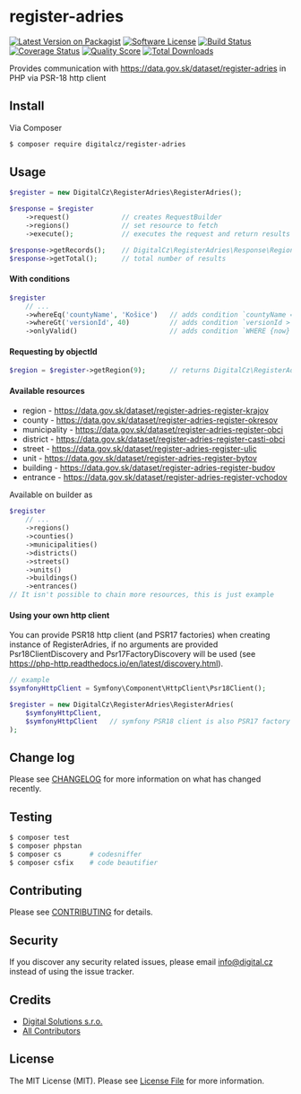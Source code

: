 # register-adries

[![Latest Version on Packagist][ico-version]][link-packagist]
[![Software License][ico-license]](LICENSE.md)
[![Build Status][ico-travis]][link-travis]
[![Coverage Status][ico-scrutinizer]][link-scrutinizer]
[![Quality Score][ico-code-quality]][link-code-quality]
[![Total Downloads][ico-downloads]][link-downloads]

Provides communication with https://data.gov.sk/dataset/register-adries in PHP via PSR-18 http client

## Install

Via Composer

```bash
$ composer require digitalcz/register-adries
```

## Usage

```php
$register = new DigitalCz\RegisterAdries\RegisterAdries();

$response = $register
    ->request()             // creates RequestBuilder
    ->regions()             // set resource to fetch
    ->execute();            // executes the request and return results 

$response->getRecords();    // DigitalCz\RegisterAdries\Response\Region[]
$response->getTotal();      // total number of results
```

#### With conditions

```php
$register
    // ...
    ->whereEq('countyName', 'Košice')   // adds condition `countyName = Košice`
    ->whereGt('versionId', 40)          // adds condition `versionId > 40` 
    ->onlyValid()                       // adds condition `WHERE {now} > validFrom AND {now} < validTo`
```

#### Requesting by objectId
```php
$region = $register->getRegion(9);      // returns DigitalCz\RegisterAdries\Response\Region or null
```

#### Available resources
 - region - https://data.gov.sk/dataset/register-adries-register-krajov
 - county - https://data.gov.sk/dataset/register-adries-register-okresov
 - municipality - https://data.gov.sk/dataset/register-adries-register-obci
 - district - https://data.gov.sk/dataset/register-adries-register-casti-obci
 - street - https://data.gov.sk/dataset/register-adries-register-ulic
 - unit - https://data.gov.sk/dataset/register-adries-register-bytov
 - building - https://data.gov.sk/dataset/register-adries-register-budov
 - entrance - https://data.gov.sk/dataset/register-adries-register-vchodov

Available on builder as
```php
$register 
    // ...
    ->regions()
    ->counties()
    ->municipalities()
    ->districts()
    ->streets()
    ->units()
    ->buildings()
    ->entrances()
// It isn't possible to chain more resources, this is just example
```

#### Using your own http client

You can provide PSR18 http client (and PSR17 factories) when creating instance of RegisterAdries, if no arguments are provided Psr18ClientDiscovery and Psr17FactoryDiscovery will be used (see https://php-http.readthedocs.io/en/latest/discovery.html).
```php
// example
$symfonyHttpClient = Symfony\Component\HttpClient\Psr18Client();

$register = new DigitalCz\RegisterAdries\RegisterAdries(
    $symfonyHttpClient, 
    $symfonyHttpClient   // symfony PSR18 client is also PSR17 factory
);
```


## Change log

Please see [CHANGELOG](CHANGELOG.md) for more information on what has changed recently.

## Testing

``` bash
$ composer test
$ composer phpstan
$ composer cs       # codesniffer
$ composer csfix    # code beautifier
```

## Contributing

Please see [CONTRIBUTING](CONTRIBUTING.md) for details.

## Security

If you discover any security related issues, please email info@digital.cz instead of using the issue tracker.

## Credits

- [Digital Solutions s.r.o.][link-author]
- [All Contributors][link-contributors]

## License

The MIT License (MIT). Please see [License File](LICENSE.md) for more information.

[ico-version]: https://img.shields.io/packagist/v/digitalcz/register-adries.svg?style=flat-square
[ico-license]: https://img.shields.io/badge/license-MIT-brightgreen.svg?style=flat-square
[ico-travis]: https://img.shields.io/travis/digitalcz/register-adries/master.svg?style=flat-square
[ico-scrutinizer]: https://img.shields.io/scrutinizer/coverage/g/digitalcz/register-adries.svg?style=flat-square
[ico-code-quality]: https://img.shields.io/scrutinizer/g/digitalcz/register-adries.svg?style=flat-square
[ico-downloads]: https://img.shields.io/packagist/dt/digitalcz/register-adries.svg?style=flat-square

[link-packagist]: https://packagist.org/packages/digitalcz/register-adries
[link-travis]: https://travis-ci.org/digitalcz/register-adries
[link-scrutinizer]: https://scrutinizer-ci.com/g/digitalcz/register-adries/code-structure
[link-code-quality]: https://scrutinizer-ci.com/g/digitalcz/register-adries
[link-downloads]: https://packagist.org/packages/digitalcz/register-adries
[link-author]: https://github.com/digitalcz
[link-contributors]: ../../contributors

